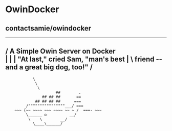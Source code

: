 # OwinDocker
contactsamie/owindocker
---------------------------------


 ________________________________________
/ A Simple Owin Server on Docker         \
|                                        |
| "At last," cried Sam, "man's best      |
\ friend -- and a great big dog, too!"   /
 ----------------------------------------
                \
                 \
                  \
                          ##        .
                    ## ## ##       ==
                 ## ## ## ##      ===
             /""""""""""""""""___/ ===
        ~~~ {~~ ~~~~ ~~~ ~~~~ ~~ ~ /  ===- ~~~
             \______ o          __/
              \    \        __/
                \____\______/
